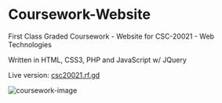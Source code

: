 # Coursework-Website
First Class Graded Coursework - Website for CSC-20021 - Web Technologies

Written in HTML, CSS3, PHP and JavaScript w/ JQuery

Live version: [csc20021.rf.gd](http://csc20021.rf.gd)

![coursework-image](https://i.imgur.com/XzTTBey.png)
